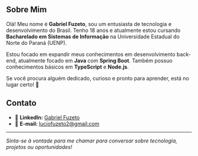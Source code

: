 ## Sobre Mim

Olá! Meu nome é **Gabriel Fuzeto**, sou um entusiasta de tecnologia e desenvolvimento do Brasil. Tenho 18 anos e atualmente estou cursando **Bacharelado em Sistemas de Informação** na Universidade Estadual do Norte do Paraná (UENP). 

Estou focado em expandir meus conhecimentos em desenvolvimento back-end, atualmente focado em **Java** com **Spring Boot**. Também possuo conhecimentos básicos em **TypeScript** e **Node.js**.

Se você procura alguém dedicado, curioso e pronto para aprender, está no lugar certo! 🚀

## Contato

- 🔗 **LinkedIn:** [Gabriel Fuzeto](https://www.linkedin.com/in/gabriel-fuzeto-b05210288/)
- 📧 **E-mail:** luciofuzeto2@gmail.com

---

_Sinta-se à vontade para me chamar para conversar sobre tecnologia, projetos ou oportunidades!_
